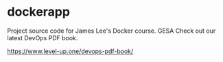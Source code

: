 # dockerapp
Project source code for James Lee's Docker course.
GESA
Check out our latest DevOps PDF book.

https://www.level-up.one/devops-pdf-book/
